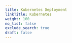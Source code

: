 ```yaml
---
title: Kubernetes Deployment
linkTitle: Kubernetes
weight: 100
no_list: false
exclude_search: true
draft: false
---
```

